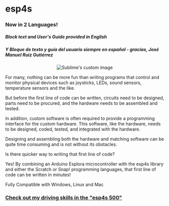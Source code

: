 esp4s
=====

### Now in 2 Languages!

##### Block text and User's Guide provided in English

##### Y Bloque de texto y guía del usuario siempre en español - gracias, José Manuel Ruiz Gutiérrez

<p align="center">
  <img src="https://raw.github.com/MrYsLab/esp4s/master/documentation/kids.png?raw=true" alt="Sublime's custom image"/>
</p>


For many, nothing can be more fun than writing programs that control and monitor physical devices such as joysticks, LEDs, sound sensors, temperature sensors and the like.


But before the first line of code can be written, circuits need to be designed, parts need to be procured, and the hardware needs to be assembled and tested.
 
 
In addition, custom software is often required to provide a programming interface for the custom hardware. This software, like the hardware, needs to be designed, coded, tested, and integrated with the hardware. 


Designing and assembling both the hardware and matching software can be quite time consuming and is not without its obstacles.


Is there quicker way to writing that first line of code? 


Yes! By combining an Arduino Esplora microcontroller with the esp4s library and either the Scratch or Snap! programming languages, that first line of code can be written in minutes!


Fully Compatible with Windows, Linux and Mac

### [Check out my driving skills in the "esp4s 500" ](https://www.youtube.com/watch?v=UgXZ5vZZ8zk)